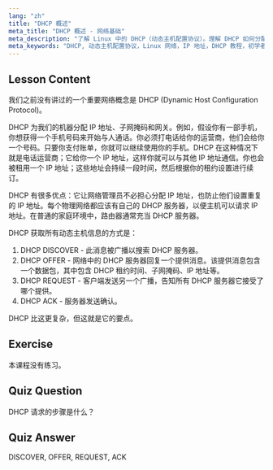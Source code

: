 ```yaml
---
lang: "zh"
title: "DHCP 概述"
meta_title: "DHCP 概述 - 网络基础"
meta_description: "了解 Linux 中的 DHCP（动态主机配置协议）。理解 DHCP 如何分配 IP 地址及其四步过程。开始您的 Linux 网络之旅！"
meta_keywords: "DHCP, 动态主机配置协议，Linux 网络，IP 地址，DHCP 教程，初学者，指南"
---
```


## Lesson Content

我们之前没有讲过的一个重要网络概念是 DHCP (Dynamic Host Configuration Protocol)。

DHCP 为我们的机器分配 IP 地址、子网掩码和网关。例如，假设你有一部手机，你想获得一个手机号码来开始与人通话。你必须打电话给你的运营商，他们会给你一个号码。只要你支付账单，你就可以继续使用你的手机。DHCP 在这种情况下就是电话运营商；它给你一个 IP 地址，这样你就可以与其他 IP 地址通信。你也会被租用一个 IP 地址；这些地址会持续一段时间，然后根据你的租约设置进行续订。

DHCP 有很多优点：它让网络管理员不必担心分配 IP 地址，也防止他们设置重复的 IP 地址。每个物理网络都应该有自己的 DHCP 服务器，以便主机可以请求 IP 地址。在普通的家庭环境中，路由器通常充当 DHCP 服务器。

DHCP 获取所有动态主机信息的方式是：

1. DHCP DISCOVER - 此消息被广播以搜索 DHCP 服务器。
2. DHCP OFFER - 网络中的 DHCP 服务器回复一个提供消息。该提供消息包含一个数据包，其中包含 DHCP 租约时间、子网掩码、IP 地址等。
3. DHCP REQUEST - 客户端发送另一个广播，告知所有 DHCP 服务器它接受了哪个提供。
4. DHCP ACK - 服务器发送确认。

DHCP 比这更复杂，但这就是它的要点。

## Exercise

本课程没有练习。

## Quiz Question

DHCP 请求的步骤是什么？

## Quiz Answer

DISCOVER, OFFER, REQUEST, ACK
